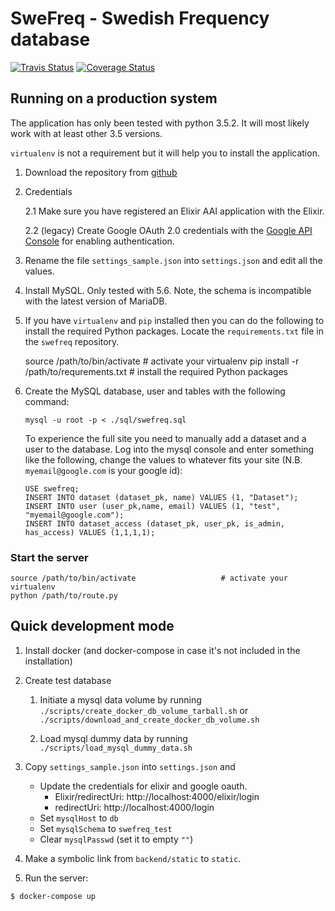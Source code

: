 SweFreq - Swedish Frequency database
====================================
[![Travis Status][travis-badge]][travis-link]
[![Coverage Status][coveralls-badge]][coveralls-link]


Running on a production system
------------------------------

The application has only been tested with python 3.5.2. It will most likely work with at least other 3.5 versions.

`virtualenv` is not a requirement but it will help you to install the application.

1. Download the repository from [github](https://github.com/NBISweden/swefreq)

2. Credentials

   2.1 Make sure you have registered an Elixir AAI application with the Elixir.

   2.2 (legacy) Create Google OAuth 2.0 credentials with the [Google API
   Console](https://console.developers.google.com/) for enabling
   authentication.

3. Rename the file `settings_sample.json` into `settings.json` and edit all
   the values.

4. Install MySQL. Only tested with 5.6. Note, the schema is incompatible with the
   latest version of MariaDB.

5. If you have `virtualenv` and `pip` installed then you can do the following
   to install the required Python packages. Locate the `requirements.txt` file
   in the `swefreq` repository.

    source /path/to/bin/activate             # activate your virtualenv
    pip install -r /path/to/requrements.txt  # install the required Python packages

6. Create the MySQL database, user and tables with the following command:

       mysql -u root -p < ./sql/swefreq.sql

   To experience the full site you need to manually add a dataset and a user
   to the database. Log into the mysql console and enter something like the
   following, change the values to whatever fits your site (N.B.
   `myemail@google.com` is your google id):

       USE swefreq;
       INSERT INTO dataset (dataset_pk, name) VALUES (1, "Dataset");
       INSERT INTO user (user_pk,name, email) VALUES (1, "test", "myemail@google.com");
       INSERT INTO dataset_access (dataset_pk, user_pk, is_admin, has_access) VALUES (1,1,1,1);


### Start the server

    source /path/to/bin/activate                   # activate your virtualenv
    python /path/to/route.py


Quick development mode
----------------------

1. Install docker (and docker-compose in case it's not included in the installation)
2. Create test database

    1. Initiate a mysql data volume by running `./scripts/create_docker_db_volume_tarball.sh` or 
         `./scripts/download_and_create_docker_db_volume.sh`
  
    2. Load mysql dummy data by running `./scripts/load_mysql_dummy_data.sh`
  
3. Copy `settings_sample.json` into `settings.json` and
    - Update the credentials for elixir and google oauth.
        - Elixir/redirectUri: http://localhost:4000/elixir/login
        - redirectUri: http://localhost:4000/login
    - Set `mysqlHost` to `db`
    - Set `mysqlSchema` to `swefreq_test`
    - Clear `mysqlPasswd` (set it to empty `""`)
4. Make a symbolic link from `backend/static` to `static`.
5. Run the server:
```bash
$ docker-compose up
```

[travis-badge]: https://travis-ci.org/NBISweden/swefreq.svg?branch=develop
[travis-link]: https://travis-ci.org/NBISweden/swefreq
[coveralls-badge]: https://coveralls.io/repos/github/NBISweden/swefreq/badge.svg?branch=develop
[coveralls-link]: https://coveralls.io/github/NBISweden/swefreq?branch=develop
